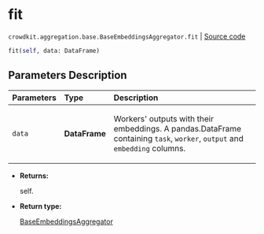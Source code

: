 # fit
`crowdkit.aggregation.base.BaseEmbeddingsAggregator.fit` | [Source code](https://github.com/Toloka/crowd-kit/blob/v1.0.0/crowdkit/aggregation/base.py#L55)

```python
fit(self, data: DataFrame)
```

## Parameters Description

| Parameters | Type | Description |
| :----------| :----| :-----------|
`data`|**DataFrame**|<p>Workers&#x27; outputs with their embeddings. A pandas.DataFrame containing `task`, `worker`, `output` and `embedding` columns.</p>

* **Returns:**

  self.

* **Return type:**

  [BaseEmbeddingsAggregator](crowdkit.aggregation.base.BaseEmbeddingsAggregator.md)
